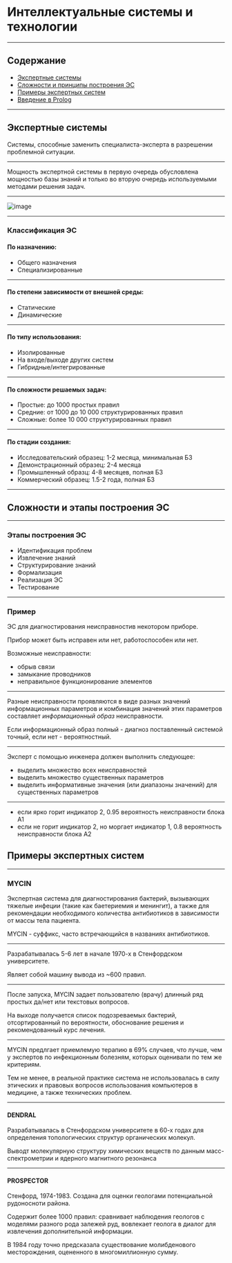 <style type="text/css">
.reveal h1 {
  font-size: 2em;
}
</style>

# Интеллектуальные системы и технологии

---

## Содержание

- [Экспертные системы](#3)
- [Сложности и принципы построения ЭС](#4)
- [Примеры экспертных систем](#5)
- [Введение в Prolog](#6)

---

## Экспертные системы

Системы, способные заменить специалиста-эксперта в разрешении проблемной ситуации.

----

Мощность экспертной системы в первую очередь обусловлена мощностью базы знаний и только во вторую очередь используемыми методами решения задач.

----

![image](https://studfile.net/html/2706/327/html_reBMao78oU.pzIi/img-tUe5iJ.png)

----

### Классификация ЭС

#### По назначению:

- Общего назначения
- Специализированные

----

#### По степени зависимости от внешней среды:

- Статические
- Динамические

----

#### По типу использования:

- Изолированные
- На входе/выходе других систем
- Гибридные/интегрированные

----

#### По сложности решаемых задач:

- Простые: до 1000 простых правил
- Средние: от 1000 до 10 000 структурированных правил
- Сложные: более 10 000 структурированных правил

----

#### По стадии создания:

- Исследовательский образец: 1-2 месяца, минимальная БЗ
- Демонстрационный образец: 2-4 месяца
- Промышленный образц: 4-8 месяцев, полная БЗ
- Коммерческий образец: 1.5-2 года, полная БЗ

---

## Сложности и этапы построения ЭС

----

### Этапы построения ЭС

- Идентификация проблем
- Извлечение знаний
- Структурирование знаний
- Формализация
- Реализация ЭС
- Тестирование

----

### Пример

ЭС для диагностирования неисправностив некотором приборе.

Прибор может быть исправен или нет, работоспособен или нет.

Возможные неисправности:
- обрыв связи
- замыкание проводников
- неправильное функционирование элементов

----

Разные неисправности проявляются в виде разных значений информационных параметров и комбинация значений этих параметров составляет _информационный образ_ неисправности.

Если информационный образ полный - диагноз поставленный системой точный, если нет - вероятностный.

----

Эксперт с помощью инженера должен выполнить следующее:
- выделить множество всех неисправностей
- выделить множество существенных параметров
- выделить информативные значения (или диапазоны значений) для существенных параметров

----

- если ярко горит индикатор 2, 0.95 вероятность неисправности блока А1
- если не горит индикатор 2, но моргает индикатор 1, 0.8 вероятность неисправности блока А2

## Примеры экспертных систем

----

### MYCIN

Экспертная система для диагностирования бактерий, вызывающих тяжелые инфеции (такие как баетериемия и менингит), а также для рекомендации необходимого количества антибиотиков в зависимости от массы тела пациента.

MYCIN - суффикс, часто встречающийся в названиях антибиотиков.

----

Разрабатывалась 5-6 лет в начале 1970-х в Стенфордском университете.

Являет собой машину вывода из ~600 правил.

----

После запуска, MYCIN задает пользователю (врачу) длинный ряд простых да/нет или текстовых вопросов.

На выходе получается список подозреваемых бактерий, отсортированный по вероятности, обоснование решения и рекомендованный курс лечения.

----

MYCIN предлгает приемлемую терапию в 69% случаев, что лучше, чем у экспертов по инфекционным болезням, которых оценивали по тем же критериям.

Тем не менее, в реальной практике система не использовалась в силу этических и правовых вопросов использования компьютеров в медицине, а также технических проблем.

----

#### DENDRAL

Разрабатывалась в Стенфордском университете в 60-х годах для определения топологических структур органических молекул.

Выводт молекулярную структуру химических веществ по данным масс-спектрометрии и ядерного магнитного резонанса

----

#### PROSPECTOR

Стенфорд, 1974-1983. Создана для оценки геологами потенциальной рудоносноти района.

Содержит более 1000 правил: сравнивает наблюдения геологов с моделями разного рода залежей руд, вовлекает геолога в диалог для извлечения дополнительной информации.

В 1984 году точно предсказала существование молибденового месторождения, оцененного в многомиллионную сумму.